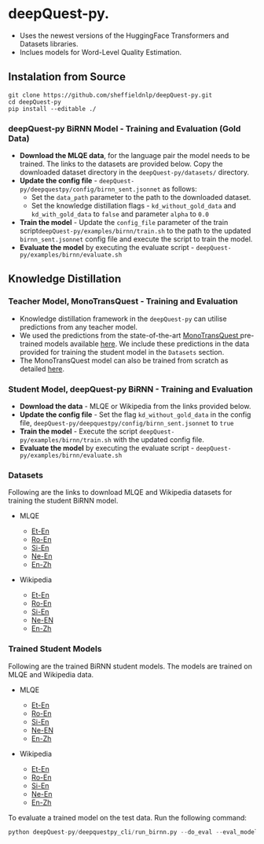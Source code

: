 # deepQuest-py. 

- Uses the newest versions of the HuggingFace Transformers and Datasets libraries.
- Inclues models for Word-Level Quality Estimation.

## Instalation from Source

```
git clone https://github.com/sheffieldnlp/deepQuest-py.git
cd deepQuest-py
pip install --editable ./
```
### deepQuest-py BiRNN Model - Training and Evaluation (Gold Data)

- **Download the MLQE data**, for the language pair the model needs to be trained. The links to the datasets are provided below. Copy the downloaded dataset directory in the `deepQuest-py/datasets/` directory.
- **Update the config file**  - `deepQuest-py/deepquestpy/config/birnn_sent.jsonnet` as follows:
	- Set the `data_path` parameter to the path to the downloaded dataset.
	- Set the knowledge distillation flags - `kd_without_gold_data` and `kd_with_gold_data` to `false` and parameter `alpha` to `0.0`
- **Train the model** - Update the `config_file` parameter of the train script`deepQuest-py/examples/birnn/train.sh` to the path to the updated `birnn_sent.jsonnet` config file and execute the script to train the model.
- **Evaluate the model** by executing the evaluate script - `deepQuest-py/examples/birnn/evaluate.sh` 

## Knowledge Distillation

### Teacher Model, MonoTransQuest - Training and Evaluation
- Knowledge distillation framework in the `deepQuest-py` can utilise predictions from any teacher model.
- We used the predictions from the state-of-the-art [MonoTransQuest ](https://aclanthology.org/2020.coling-main.445/) pre-trained models available [here](https://tharindu.co.uk/TransQuest/models/sentence_level_pretrained.html). We include these predictions in the data provided for training the student model in the `Datasets` section.    
- The MonoTransQuest model can also be trained from scratch as detailed [here](https://tharindu.co.uk/TransQuest/architectures/sentence_level_architectures.html).


### Student Model, deepQuest-py BiRNN - Training and Evaluation

- **Download the data** - MLQE or Wikipedia from the links provided below.
- **Update the config file** - Set the flag `kd_without_gold_data` in the config file, `deepQuest-py/deepquestpy/config/birnn_sent.jsonnet` to `true`
- **Train the model** - Execute the script `deepQuest-py/examples/birnn/train.sh` with the updated config file. 
- **Evaluate the model** by executing the evaluate script - `deepQuest-py/examples/birnn/evaluate.sh`

### Datasets
Following are the links to download MLQE and Wikipedia datasets for training the student BiRNN model.
- MLQE
	- [Et-En](https://www.quest.dcs.shef.ac.uk/dq_student_birnn/et_en_mlqe.tar.gz)
	- [Ro-En](https://www.quest.dcs.shef.ac.uk/dq_student_birnn/ro_en_mlqe.tar.gz)
	- [Si-En](https://www.quest.dcs.shef.ac.uk/dq_student_birnn/si_en_mlqe.tar.gz)
	- [Ne-En](https://www.quest.dcs.shef.ac.uk/dq_student_birnn/ne_en_mlqe.tar.gz)
	- [En-Zh](https://www.quest.dcs.shef.ac.uk/dq_student_birnn/en_zh_mlqe.tar.gz)

- Wikipedia
	- [Et-En](https://www.quest.dcs.shef.ac.uk/dq_student_birnn/et_en_25k_wiki.tar.gz)
	- [Ro-En](https://www.quest.dcs.shef.ac.uk/dq_student_birnn/ro_en_100k_wiki.tar.gz)
	- [Si-En](https://www.quest.dcs.shef.ac.uk/dq_student_birnn/si_en_100k_wiki.tar.gz)
	- [Ne-EN](https://www.quest.dcs.shef.ac.uk/dq_student_birnn/ne_en_100k_wiki.tar.gz)
	- [En-Zh](https://www.quest.dcs.shef.ac.uk/dq_student_birnn/en_zh_100k_wiki.tar.gz)

### Trained Student Models
Following are the trained BiRNN student models. The models are trained on MLQE and Wikipedia data.
- MLQE
	- [Et-En](https://www.quest.dcs.shef.ac.uk/dq_student_birnn/birnn_mlqe_et_en.tar.gz)
	- [Ro-En](https://www.quest.dcs.shef.ac.uk/dq_student_birnn/birnn_mlqe_ro_en.tar.gz)
	- [Si-En](https://www.quest.dcs.shef.ac.uk/dq_student_birnn/birnn_mlqe_si_en.tar.gz)
	- [Ne-EN](https://www.quest.dcs.shef.ac.uk/dq_student_birnn/birnn_mlqe_ne_en.tar.gz)
	- [En-Zh](https://www.quest.dcs.shef.ac.uk/dq_student_birnn/birnn_mlqe_en_zh.tar.gz)
	
- Wikipedia
	- [Et-En](https://www.quest.dcs.shef.ac.uk/dq_student_birnn/birnn_wiki25k_et_en.tar.gz)
	- [Ro-En](https://www.quest.dcs.shef.ac.uk/dq_student_birnn/birnn_wiki100k_ro_en.tar.gz)
	- [Si-En](https://www.quest.dcs.shef.ac.uk/dq_student_birnn/birnn_wiki100k_si_en.tar.gz)
	- [Ne-En](https://www.quest.dcs.shef.ac.uk/dq_student_birnn/birnn_wiki100k_ne_en.tar.gz)
	- [En-Zh](https://www.quest.dcs.shef.ac.uk/dq_student_birnn/birnn_wiki100k_en_zh.tar.gz)

To evaluate a trained model on the test data. Run the following command:

```python
python deepQuest-py/deepquestpy_cli/run_birnn.py --do_eval --eval_model "path to the saved model.tar.gz file" --eval_data_path "path to the test data directory" + "test"
